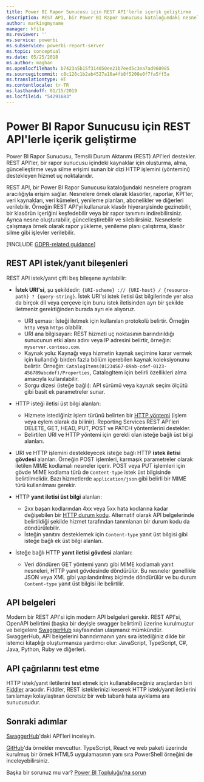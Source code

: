 ```yaml
---
title: Power BI Rapor Sunucusu için REST API'lerle içerik geliştirme
description: REST API, bir Power BI Rapor Sunucusu kataloğundaki nesnelere program aracılığıyla erişim sağlar.
author: markingmyname
manager: kfile
ms.reviewer: ''
ms.service: powerbi
ms.subservice: powerbi-report-server
ms.topic: conceptual
ms.date: 05/25/2018
ms.author: maghan
ms.openlocfilehash: b7423a5b15f314050ee21b7eed5c3ea7ad960985
ms.sourcegitcommit: c8c126c1b2ab4527a16a4fb8f5208e0f7fa5ff5a
ms.translationtype: HT
ms.contentlocale: tr-TR
ms.lasthandoff: 01/15/2019
ms.locfileid: "54291683"
---
```

# <a name="develop-with-the-rest-apis-for-power-bi-report-server"></a>Power BI Rapor Sunucusu için REST API'lerle içerik geliştirme

Power BI Rapor Sunucusu, Temsili Durum Aktarımı (REST) API'leri destekler. REST API'ler, bir rapor sunucusu içindeki kaynaklar için oluşturma, alma, güncelleştirme veya silme erişimi sunan bir dizi HTTP işlemini (yöntemini) destekleyen hizmet uç noktalarıdır.

REST API, bir Power BI Rapor Sunucusu kataloğundaki nesnelere program aracılığıyla erişim sağlar. Nesnelere örnek olarak klasörler, raporlar, KPI'ler, veri kaynakları, veri kümeleri, yenileme planları, abonelikler ve diğerleri verilebilir. Örneğin REST API'yi kullanarak klasör hiyerarşisinde gezinebilir, bir klasörün içeriğini keşfedebilir veya bir rapor tanımını indirebilirsiniz. Ayrıca nesne oluşturabilir, güncelleştirebilir ve silebilirsiniz. Nesnelerle çalışmaya örnek olarak rapor yükleme, yenileme planı çalıştırma, klasör silme gibi işlevler verilebilir.

[!INCLUDE [GDPR-related guidance](../includes/gdpr-hybrid-note.md)]

## <a name="components-of-a-rest-api-requestresponse"></a>REST API istek/yanıt bileşenleri

REST API istek/yanıt çifti beş bileşene ayrılabilir:

* **İstek URI'si**, şu şekildedir: `{URI-scheme} :// {URI-host} / {resource-path} ? {query-string}`. İstek URI'si istek iletisi üst bilgilerinde yer alsa da birçok dil veya çerçeve için bunu istek iletisinden ayrı bir şekilde iletmeniz gerektiğinden burada ayrı ele alıyoruz.
  
  * URI şeması: İsteği iletmek için kullanılan protokolü belirtir. Örneğin `http` veya `https` olabilir.
  * URI ana bilgisayarı: REST hizmeti uç noktasının barındırıldığı sunucunun etki alanı adını veya IP adresini belirtir, örneğin: `myserver.contoso.com`.
  * Kaynak yolu: Kaynağı veya hizmetin kaynak seçimine karar vermek için kullandığı birden fazla bölüm içerebilen kaynak koleksiyonunu belirtir. Örneğin: `CatalogItems(01234567-89ab-cdef-0123-456789abcdef)/Properties`, CatalogItem için belirli özellikleri alma amacıyla kullanılabilir.
  * Sorgu dizesi (isteğe bağlı): API sürümü veya kaynak seçim ölçütü gibi basit ek parametreler sunar.
* HTTP isteği iletisi üst bilgi alanları:
  
  * Hizmete istediğiniz işlem türünü belirten bir [HTTP yöntemi](https://www.w3.org/Protocols/rfc2616/rfc2616-sec9.html) (işlem veya eylem olarak da bilinir). Reporting Services REST API'leri DELETE, GET, HEAD, PUT, POST ve PATCH yöntemlerini destekler.
  * Belirtilen URI ve HTTP yöntemi için gerekli olan isteğe bağlı üst bilgi alanları.
* URI ve HTTP işlemini destekleyecek isteğe bağlı HTTP **istek iletisi gövdesi** alanları. Örneğin POST işlemleri, karmaşık parametreler olarak iletilen MIME kodlamalı nesneler içerir. POST veya PUT işlemleri için gövde MIME kodlama türü de `Content-type` istek üst bilgisinde belirtilmelidir. Bazı hizmetlerde `application/json` gibi belirli bir MIME türü kullanılması gerekir.
* HTTP **yanıt iletisi üst bilgi** alanları:
  
  * 2xx başarı kodlarından 4xx veya 5xx hata kodlarına kadar değişebilen bir [HTTP durum kodu](http://www.w3.org/Protocols/HTTP/HTRESP.html). Alternatif olarak API belgelerinde belirtildiği şekilde hizmet tarafından tanımlanan bir durum kodu da döndürülebilir.
  * İsteğin yanıtını desteklemek için `Content-type` yanıt üst bilgisi gibi isteğe bağlı ek üst bilgi alanları.
* İsteğe bağlı HTTP **yanıt iletisi gövdesi** alanları:
  
  * Veri döndüren GET yöntemi yanıtı gibi MIME kodlamalı yanıt nesneleri, HTTP yanıt gövdesinde döndürülür. Bu nesneler genellikle JSON veya XML gibi yapılandırılmış biçimde döndürülür ve bu durum `Content-type` yanıt üst bilgisi ile belirtilir.

## <a name="api-documentation"></a>API belgeleri

Modern bir REST API'si için modern API belgeleri gerekir. REST API'si, OpenAPI belirtimi (başka bir deyişle swagger belirtimi) üzerine kurulmuştur ve belgelere [SwaggerHub](https://app.swaggerhub.com/apis/microsoft-rs/PBIRS/2.0) sayfasından ulaşmanız mümkündür. SwaggerHub, API belgelerini barındırmanın yanı sıra istediğiniz dilde bir istemci kitaplığı oluşturmanıza yardımcı olur: JavaScript, TypeScript, C#, Java, Python, Ruby ve diğerleri.

## <a name="testing-api-calls"></a>API çağrılarını test etme

HTTP istek/yanıt iletilerini test etmek için kullanabileceğiniz araçlardan biri [Fiddler](http://www.telerik.com/fiddler) aracıdır. Fiddler, REST isteklerinizi keserek HTTP istek/yanıt iletilerini tanılamayı kolaylaştıran ücretsiz bir web tabanlı hata ayıklama ara sunucusudur.

## <a name="next-steps"></a>Sonraki adımlar

[SwaggerHub](https://app.swaggerhub.com/apis/microsoft-rs/PBIRS/2.0)'daki API'leri inceleyin.

[GitHub](https://github.com/Microsoft/Reporting-Services)'da örnekler mevcuttur. TypeScript, React ve web paketi üzerinde kurulmuş bir örnek HTML5 uygulamasının yanı sıra PowerShell örneğini de inceleyebilirsiniz.

Başka bir sorunuz mu var? [Power BI Topluluğu'na sorun](https://community.powerbi.com/)